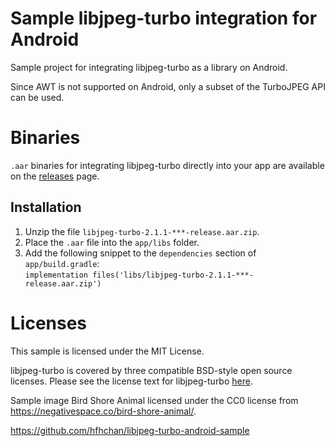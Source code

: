 # Sample libjpeg-turbo integration for Android

Sample project for integrating libjpeg-turbo as a library on Android.

Since AWT is not supported on Android, only a subset of the TurboJPEG API can be used.

# Binaries
`.aar` binaries for integrating libjpeg-turbo directly into your app are available on the [releases](https://github.com/hfhchan/libjpeg-turbo-android-sample/releases) page.

## Installation
1. Unzip the file `libjpeg-turbo-2.1.1-***-release.aar.zip`.
2. Place the `.aar` file into the `app/libs` folder.
3. Add the following snippet to the `dependencies` section of `app/build.gradle`:  
   `implementation files('libs/libjpeg-turbo-2.1.1-***-release.aar.zip')`

# Licenses
This sample is licensed under the MIT License.

libjpeg-turbo is covered by three compatible BSD-style open source licenses.  Please see the license text for libjpeg-turbo [here](libjpeg-turbo/src/main/cpp/libjpeg-turbo-2.1.1/LICENSE.md).

Sample image Bird Shore Animal licensed under the CC0 license from https://negativespace.co/bird-shore-animal/.


https://github.com/hfhchan/libjpeg-turbo-android-sample



